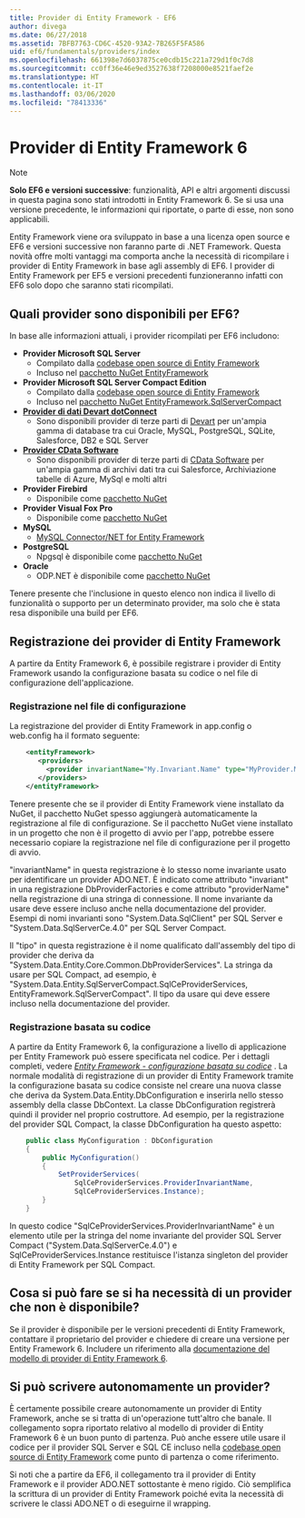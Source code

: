 ```yaml
---
title: Provider di Entity Framework - EF6
author: divega
ms.date: 06/27/2018
ms.assetid: 7BFB7763-CD6C-4520-93A2-7B265F5FA586
uid: ef6/fundamentals/providers/index
ms.openlocfilehash: 661398e7d6037875ce0cdb15c221a729d1f0c7d8
ms.sourcegitcommit: cc0ff36e46e9ed3527638f7208000e8521faef2e
ms.translationtype: HT
ms.contentlocale: it-IT
ms.lasthandoff: 03/06/2020
ms.locfileid: "78413336"
---
```

# <a name="entity-framework-6-providers"></a>Provider di Entity Framework 6
> [!NOTE]
> **Solo EF6 e versioni successive**: funzionalità, API e altri argomenti discussi in questa pagina sono stati introdotti in Entity Framework 6. Se si usa una versione precedente, le informazioni qui riportate, o parte di esse, non sono applicabili.

Entity Framework viene ora sviluppato in base a una licenza open source e EF6 e versioni successive non faranno parte di .NET Framework. Questa novità offre molti vantaggi ma comporta anche la necessità di ricompilare i provider di Entity Framework in base agli assembly di EF6. I provider di Entity Framework per EF5 e versioni precedenti funzioneranno infatti con EF6 solo dopo che saranno stati ricompilati.

## <a name="which-providers-are-available-for-ef6"></a>Quali provider sono disponibili per EF6?

In base alle informazioni attuali, i provider ricompilati per EF6 includono:

*   **Provider Microsoft SQL Server**
    *   Compilato dalla [codebase open source di Entity Framework](https://github.com/aspnet/EntityFramework6)
    *   Incluso nel [pacchetto NuGet EntityFramework](https://nuget.org/packages/EntityFramework)
*   **Provider Microsoft SQL Server Compact Edition**
    *   Compilato dalla [codebase open source di Entity Framework](https://github.com/aspnet/EntityFramework6)
    *   Incluso nel [pacchetto NuGet EntityFramework.SqlServerCompact](https://nuget.org/packages/EntityFramework.SqlServerCompact)
*   [**Provider di dati Devart dotConnect**](https://www.devart.com/dotconnect/)
    *   Sono disponibili provider di terze parti di [Devart](https://www.devart.com/) per un'ampia gamma di database tra cui Oracle, MySQL, PostgreSQL, SQLite, Salesforce, DB2 e SQL Server
*   [**Provider CData Software**](https://www.cdata.com/ado/)
    *   Sono disponibili provider di terze parti di [CData Software](https://www.cdata.com/ado/) per un'ampia gamma di archivi dati tra cui Salesforce, Archiviazione tabelle di Azure, MySql e molti altri
*   **Provider Firebird**
    *   Disponibile come [pacchetto NuGet](https://www.nuget.org/packages/EntityFramework.Firebird/)
*   **Provider Visual Fox Pro**
    *   Disponibile come [pacchetto NuGet](https://www.nuget.org/packages/VFPEntityFrameworkProvider2/)
*   **MySQL**
    *   [MySQL Connector/NET for Entity Framework](https://dev.mysql.com/doc/connector-net/en/connector-net-entityframework60.html)
*   **PostgreSQL**
    *   Npgsql è disponibile come [pacchetto NuGet](https://www.nuget.org/packages/EntityFramework6.Npgsql/)
*   **Oracle**
    *   ODP.NET è disponibile come [pacchetto NuGet](https://www.nuget.org/packages/Oracle.ManagedDataAccess.EntityFramework/)

Tenere presente che l'inclusione in questo elenco non indica il livello di funzionalità o supporto per un determinato provider, ma solo che è stata resa disponibile una build per EF6.

## <a name="registering-ef-providers"></a>Registrazione dei provider di Entity Framework

A partire da Entity Framework 6, è possibile registrare i provider di Entity Framework usando la configurazione basata su codice o nel file di configurazione dell'applicazione.

### <a name="config-file-registration"></a>Registrazione nel file di configurazione

La registrazione del provider di Entity Framework in app.config o web.config ha il formato seguente:


``` xml
    <entityFramework>
       <providers>
         <provider invariantName="My.Invariant.Name" type="MyProvider.MyProviderServices, MyAssembly" />
       </providers>
    </entityFramework>
```

Tenere presente che se il provider di Entity Framework viene installato da NuGet, il pacchetto NuGet spesso aggiungerà automaticamente la registrazione al file di configurazione. Se il pacchetto NuGet viene installato in un progetto che non è il progetto di avvio per l'app, potrebbe essere necessario copiare la registrazione nel file di configurazione per il progetto di avvio.

"invariantName" in questa registrazione è lo stesso nome invariante usato per identificare un provider ADO.NET. È indicato come attributo "invariant" in una registrazione DbProviderFactories e come attributo "providerName" nella registrazione di una stringa di connessione. Il nome invariante da usare deve essere incluso anche nella documentazione del provider. Esempi di nomi invarianti sono "System.Data.SqlClient" per SQL Server e "System.Data.SqlServerCe.4.0" per SQL Server Compact.

Il "tipo" in questa registrazione è il nome qualificato dall'assembly del tipo di provider che deriva da "System.Data.Entity.Core.Common.DbProviderServices". La stringa da usare per SQL Compact, ad esempio, è "System.Data.Entity.SqlServerCompact.SqlCeProviderServices, EntityFramework.SqlServerCompact". Il tipo da usare qui deve essere incluso nella documentazione del provider.

### <a name="code-based-registration"></a>Registrazione basata su codice

A partire da Entity Framework 6, la configurazione a livello di applicazione per Entity Framework può essere specificata nel codice. Per i dettagli completi, vedere _[Entity Framework - configurazione basata su codice](https://msdn.microsoft.com/data/jj680699)_ . La normale modalità di registrazione di un provider di Entity Framework tramite la configurazione basata su codice consiste nel creare una nuova classe che deriva da System.Data.Entity.DbConfiguration e inserirla nello stesso assembly della classe DbContext. La classe DbConfiguration registrerà quindi il provider nel proprio costruttore. Ad esempio, per la registrazione del provider SQL Compact, la classe DbConfiguration ha questo aspetto:

``` csharp
    public class MyConfiguration : DbConfiguration
    {
        public MyConfiguration()
        {
            SetProviderServices(
                SqlCeProviderServices.ProviderInvariantName,
                SqlCeProviderServices.Instance);
        }
    }
```

In questo codice "SqlCeProviderServices.ProviderInvariantName" è un elemento utile per la stringa del nome invariante del provider SQL Server Compact ("System.Data.SqlServerCe.4.0") e SqlCeProviderServices.Instance restituisce l'istanza singleton del provider di Entity Framework per SQL Compact.

## <a name="what-if-the-provider-i-need-isnt-available"></a>Cosa si può fare se si ha necessità di un provider che non è disponibile?

Se il provider è disponibile per le versioni precedenti di Entity Framework, contattare il proprietario del provider e chiedere di creare una versione per Entity Framework 6. Includere un riferimento alla [documentazione del modello di provider di Entity Framework 6](~/ef6/fundamentals/providers/provider-model.md).

## <a name="can-i-write-a-provider-myself"></a>Si può scrivere autonomamente un provider?

È certamente possibile creare autonomamente un provider di Entity Framework, anche se si tratta di un'operazione tutt'altro che banale. Il collegamento sopra riportato relativo al modello di provider di Entity Framework 6 è un buon punto di partenza. Può anche essere utile usare il codice per il provider SQL Server e SQL CE incluso nella [codebase open source di Entity Framework](https://github.com/aspnet/EntityFramework6) come punto di partenza o come riferimento.

Si noti che a partire da EF6, il collegamento tra il provider di Entity Framework e il provider ADO.NET sottostante è meno rigido. Ciò semplifica la scrittura di un provider di Entity Framework poiché evita la necessità di scrivere le classi ADO.NET o di eseguirne il wrapping.
